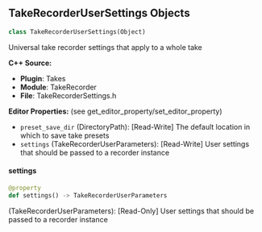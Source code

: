 ## TakeRecorderUserSettings Objects

```python
class TakeRecorderUserSettings(Object)
```

Universal take recorder settings that apply to a whole take

**C++ Source:**

- **Plugin**: Takes
- **Module**: TakeRecorder
- **File**: TakeRecorderSettings.h

**Editor Properties:** (see get_editor_property/set_editor_property)

- ``preset_save_dir`` (DirectoryPath):  [Read-Write] The default location in which to save take presets
- ``settings`` (TakeRecorderUserParameters):  [Read-Write] User settings that should be passed to a recorder instance

<a id="unreal.TakeRecorderUserSettings.settings"></a>

#### settings

```python
@property
def settings() -> TakeRecorderUserParameters
```

(TakeRecorderUserParameters):  [Read-Only] User settings that should be passed to a recorder instance

<a id="unreal.TakeRecorderProjectSettings"></a>
